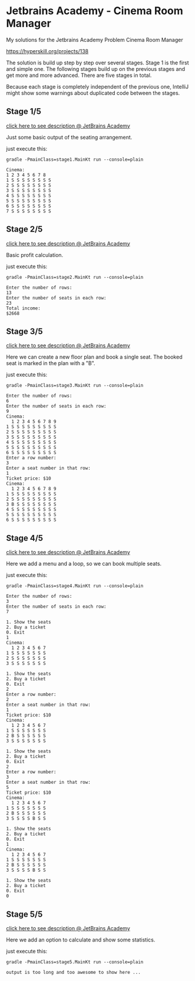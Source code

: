 # Jetbrains Academy - Cinema Room Manager

My solutions for the Jetbrains Academy Problem Cinema Room Manager

https://hyperskill.org/projects/138

The solution is build up step by step over several stages. 
Stage 1 is the first and simple one. The following stages 
build up on the previous stages and get more and more advanced.
There are five stages in total.

Because each stage is completely independent of the previous one,
IntelliJ might show some warnings about duplicated code between 
the stages.

## Stage 1/5

[click here to see description @ JetBrains Academy](https://hyperskill.org/projects/138/stages/735/implement)

Just some basic output of the seating arrangement.

just execute this:

    gradle -PmainClass=stage1.MainKt run --console=plain

    Cinema:
    1 2 3 4 5 6 7 8
    1 S S S S S S S S
    2 S S S S S S S S
    3 S S S S S S S S
    4 S S S S S S S S
    5 S S S S S S S S
    6 S S S S S S S S
    7 S S S S S S S S

## Stage 2/5

[click here to see description @ JetBrains Academy](https://hyperskill.org/projects/138/stages/736/implement)

Basic profit calculation.

just execute this:

    gradle -PmainClass=stage2.MainKt run --console=plain

    Enter the number of rows:
    13
    Enter the number of seats in each row:
    23
    Total income:
    $2668

## Stage 3/5

[click here to see description @ JetBrains Academy](https://hyperskill.org/projects/138/stages/737/implement)

Here we can create a new floor plan and book a single seat. The booked seat is marked in the plan with a "B".

just execute this:

    gradle -PmainClass=stage3.MainKt run --console=plain
    
    Enter the number of rows:
    6
    Enter the number of seats in each row:
    9
    Cinema:
      1 2 3 4 5 6 7 8 9
    1 S S S S S S S S S
    2 S S S S S S S S S
    3 S S S S S S S S S
    4 S S S S S S S S S
    5 S S S S S S S S S
    6 S S S S S S S S S
    Enter a row number:
    3
    Enter a seat number in that row:
    1
    Ticket price: $10
    Cinema:
      1 2 3 4 5 6 7 8 9
    1 S S S S S S S S S
    2 S S S S S S S S S
    3 B S S S S S S S S
    4 S S S S S S S S S
    5 S S S S S S S S S
    6 S S S S S S S S S

## Stage 4/5

[click here to see description @ JetBrains Academy](https://hyperskill.org/projects/138/stages/738/implement)

Here we add a menu and a loop, so we can book multiple seats.

just execute this:

    gradle -PmainClass=stage4.MainKt run --console=plain
    
    Enter the number of rows:
    3
    Enter the number of seats in each row:
    7
    
    1. Show the seats
    2. Buy a ticket
    0. Exit
    1
    Cinema:
      1 2 3 4 5 6 7
    1 S S S S S S S
    2 S S S S S S S
    3 S S S S S S S
    
    1. Show the seats
    2. Buy a ticket
    0. Exit
    2
    Enter a row number:
    2
    Enter a seat number in that row:
    1
    Ticket price: $10
    Cinema:
      1 2 3 4 5 6 7
    1 S S S S S S S
    2 B S S S S S S
    3 S S S S S S S
    
    1. Show the seats
    2. Buy a ticket
    0. Exit
    2
    Enter a row number:
    3
    Enter a seat number in that row:
    5
    Ticket price: $10
    Cinema:
      1 2 3 4 5 6 7
    1 S S S S S S S
    2 B S S S S S S
    3 S S S S B S S
    
    1. Show the seats
    2. Buy a ticket
    0. Exit
    1
    Cinema:
      1 2 3 4 5 6 7
    1 S S S S S S S
    2 B S S S S S S
    3 S S S S B S S
    
    1. Show the seats
    2. Buy a ticket
    0. Exit
    0    

## Stage 5/5

[click here to see description @ JetBrains Academy](https://hyperskill.org/projects/138/stages/739/implement)

Here we add an option to calculate and show some statistics.

just execute this:

    gradle -PmainClass=stage5.MainKt run --console=plain
    
    output is too long and too awesome to show here ...